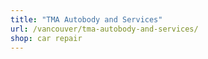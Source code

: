 ```yaml
---
title: "TMA Autobody and Services"
url: /vancouver/tma-autobody-and-services/
shop: car repair
---
```

